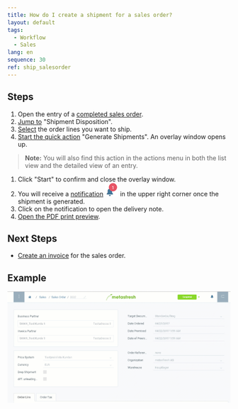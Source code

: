 ```yaml
---
title: How do I create a shipment for a sales order?
layout: default
tags:
  - Workflow
  - Sales
lang: en
sequence: 30
ref: ship_salesorder
---
```


## Steps
1. Open the entry of a [completed sales order](SalesOrder_recording).
1. [Jump to](JumptoviaSidebar) "Shipment Disposition".
1. [Select](RecordSelection) the order lines you want to ship.
1. [Start the quick action](StartAction) "Generate Shipments". An overlay window opens up.
 >**Note:** You will also find this action in the actions menu in both the list view and the detailed view of an entry.

1. Click "Start" to confirm and close the overlay window.
1. You will receive a [notification](Notification_types) ![](assets/NotificationBell_WebUI.png) in the upper right corner once the shipment is generated.
1. Click on the notification to open the delivery note.
1. [Open the PDF print preview](PrintPreview).

## Next Steps
- [Create an invoice](Invoice_SalesOrder) for the sales order.

## Example
<kbd><img src="assets/order_shipment.gif" alt="GIF: Create shipment for sales order"></kbd>
